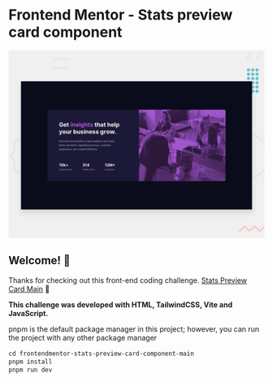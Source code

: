 # Frontend Mentor - Stats preview card component

![Design preview for the Stats preview card component coding challenge](./src/assets/design/desktop-preview.jpg)

## Welcome! 👋

Thanks for checking out this front-end coding challenge. [Stats Preview Card Main]() 🚀

**This challenge was developed with HTML, TailwindCSS, Vite and JavaScript.**

pnpm is the default package manager in this project; however, you can run the project with any other package manager

```
cd frontendmentor-stats-preview-card-component-main
pnpm install
pnpm run dev
```